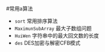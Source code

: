 #常用a算法
* ```sort```  常用排序算法
* ```MaximunSubArray``` 最大子数组问题
* ```HuiWen```  字符串中的最大回文数的长度
* ```des``` DES加密与解密CFB模式